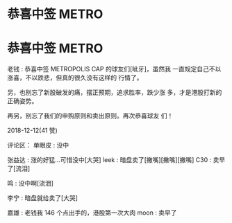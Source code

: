 # 恭喜中签 METRO

# 恭喜中签 METRO

老钱 : 恭喜中签 METROPOLIS CAP 的球友们[呲牙]，虽然我 一直规定自己不以涨喜，不以跌悲，但真的很久没有这样的 行情了。

另，也别忘了新股破发的痛，摆正预期，追求胜率，跌少涨 多，才是港股打新的正确姿势。

再另，别忘了我们的申购原则和卖出原则。再次恭喜球友 们！

2018-12-12(41 赞)

评论区： 单眼皮 : 没中

张益达 : 涨的好猛…可惜没中[大哭] leek : 暗盘卖了[撇嘴][撇嘴][撇嘴] C30 : 卖早了[流泪]

鸣 : 没中啊[流泪]

李宁 : 暗盘就给卖了[大哭]

嘉雄 : 老钱我 146 个点出手的，港股第一次大肉 moon : 卖早了
